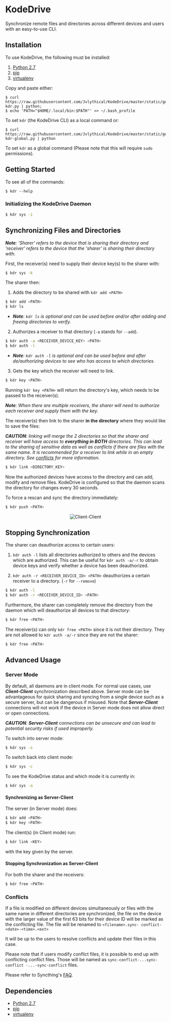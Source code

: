 # KodeDrive

Synchronize remote files and directories across different devices and users with an easy-to-use CLI.

## Installation

To use KodeDrive, the following must be installed:

1. [Python 2.7](https://www.python.org/downloads/)
2. [pip](https://pip.pypa.io/en/stable/installing/)
3. [virtualenv](https://virtualenv.pypa.io/en/stable/installation/)

Copy and paste either:

    $ curl https://raw.githubusercontent.com/Jvlythical/KodeDrive/master/static/get-kdr.py | python; 
    $ echo 'PATH="$HOME/.local/bin:$PATH"' >> ~/.bash_profile
    
   
To set ```kdr``` (the KodeDrive CLI) as a local command or:

    $ curl https://raw.githubusercontent.com/Jvlythical/KodeDrive/master/static/get-kdr-global.py | python
 
To set ```kdr``` as a global command (Please note that this will require ```sudo``` permissions).

## Getting Started

To see all of the commands:

    $ kdr --help
    
### Initializing the KodeDrive Daemon
```sh
$ kdr sys -i
```

## Synchronizing Files and Directories
_**Note**: 'Sharer' refers to the device that is sharing their directory and 'receiver' refers to the device that the 'sharer' is sharing their directory with._


First, the receiver(s) need to supply their device key(s) to the sharer with:
```sh
$ kdr sys -k
```

The sharer then:

1. Adds the directory to be shared with ```kdr add <PATH>```
  ```sh
  $ kdr add <PATH>
  $ kdr ls
  ```

  * _**Note**: ```kdr ls``` is optional and can be used before and/or after adding and freeing directories to verify._
2. Authorizes a receiver to that directory (```-a``` stands for ```--add```).
  ```sh
  $ kdr auth -a <RECEIVER_DEVICE_KEY> <PATH>
  $ kdr auth -l
  ```

  * _**Note**: ```kdr auth -l``` is optional and can be used before and after de/authorizing devices to see who has access to which directories._
3. Gets the key which the receiver will need to link.

  ```sh
  $ kdr key <PATH>
  ```

Running ```kdr key <PATH>``` will return the directory's key, which needs to be passed to the receiver(s).

_**Note**: When there are multiple receivers, the sharer will need to authorize each receiver and supply them with the key._


The receiver(s) then link to the sharer **in the directory** where they would like to save the files:

_**CAUTION**: linking will merge the 2 directories so that the sharer and receiver will have access to **everything in BOTH** directories. This can lead to the sharing of sensitive data as well as conflicts if there are files with the same name. It is recommended for a receiver to link while in an empty directory. See [conflicts](https://github.com/Jvlythical/KodeDrive#conflicts) for more information._

```sh
$ kdr link <DIRECTORY_KEY>
```

Now the authorized devices have access to the directory and can add, modify and remove files. KodeDrive is configured so that the daemon scans the directory for changes every 30 seconds.

To force a rescan and sync the directory immediately:
```sh
$ kdr push <PATH>
```

<p align="center">
  <img src="https://github.com/Jvlythical/KodeDrive/blob/master/static/images/client-client-circle.png" alt="Client-Client"/>
</p>


## Stopping Synchronization
The sharer can deauthorize access to certain users:

1. ```kdr auth -l``` lists all directories authorized to others and the devices which are authorized. This can be useful for ```kdr auth -a/-r``` to obtain device keys and verify whether a device has been deauthorized.

2. ```kdr auth -r <RECEIVER_DEVICE_ID> <PATH>``` deauthorizes a certain receiver to a directory. (```-r``` for ```--remove```) 

```sh
$ kdr auth -l
$ kdr auth -r <RECEIVER_DEVICE_ID> <PATH>
```

Furthermore, the sharer can completely remove the directory from the daemon which will deauthorize all devices to that directory:
```sh
$ kdr free <PATH>
```

The receiver(s) can only ```kdr free <PATH>``` since it is not their directory. They are not allowed to ```kdr auth -a/-r``` since they are not the sharer:
```sh
$ kdr free <PATH>
```


## Advanced Usage

### Server Mode

By default, all daemons are in client mode.
For normal use cases, use **_Client-Client_** synchronization described above. Server mode can be advantageous for quick sharing and syncing from a single device such as a secure server, but can be dangerous if misused. Note that **_Server-Client_** connections will not work if the device in Server mode does not allow direct or open connections.

_**CAUTION**: **Server-Client** connections can be unsecure and can lead to potential security risks if used improperly._

To switch into server mode:
```sh
$ kdr sys -s
```

To switch back into client mode:
```sh
$ kdr sys -c
```

To see the KodeDrive status and which mode it is currently in:
```sh
$ kdr sys -a
```

#### Synchronizing as Server-Client

The server (in Server mode) does:
```sh
$ kdr add <PATH>
$ kdr key <PATH>
```

The client(s) (in Client mode) run:
```sh
$ kdr link <KEY>
```
with the key given by the server.

#### Stopping Synchronization as Server-Client
For both the sharer and the receivers:
```sh
$ kdr free <PATH>
```

### Conflicts

If a file is modified on different devices simultaneously or files with the same name in different directories are synchronized, the file on the device with the larger value of the first 63 bits for their device ID will be marked as the conflicting file. The file will be renamed to ```<filename>.sync- conflict-<date>-<time>.<ext>```

It will be up to the users to resolve conflicts and update their files in this case.

Please note that if users modify conflict files, it is possible to end up with conflicting conflict files.
Those will be named as ```sync-conflict-...sync-conflict -...-sync-conflict``` files.

Please refer to Syncthing's [FAQ](https://docs.syncthing.net/users/faq.html?highlight=conflicts).

## Dependencies
- [Python 2.7](https://www.python.org/)
- [pip](https://github.com/pypa/pip)
- [virtualenv](https://github.com/pypa/virtualenv)
